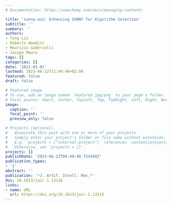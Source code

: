```yaml
---
# Documentation: https://wowchemy.com/docs/managing-content/

title: 'sunny-as2: Enhancing SUNNY for Algorithm Selection'
subtitle: ''
summary: ''
authors:
- Tong Liu
- Roberto Amadini
- Maurizio Gabbrielli
- Jacopo Mauro
tags: []
categories: []
date: '2021-01-01'
lastmod: 2023-06-22T11:49:40+02:00
featured: false
draft: false

# Featured image
# To use, add an image named `featured.jpg/png` to your page's folder.
# Focal points: Smart, Center, TopLeft, Top, TopRight, Left, Right, BottomLeft, Bottom, BottomRight.
image:
  caption: ''
  focal_point: ''
  preview_only: false

# Projects (optional).
#   Associate this post with one or more of your projects.
#   Simply enter your project's folder or file name without extension.
#   E.g. `projects = ["internal-project"]` references `content/project/deep-learning/index.md`.
#   Otherwise, set `projects = []`.
projects: []
publishDate: '2023-06-22T09:49:40.724268Z'
publication_types:
- '2'
abstract: ''
publication: '*J. Artif. Intell. Res.*'
doi: 10.1613/jair.1.13116
links:
- name: URL
  url: https://doi.org/10.1613/jair.1.13116
---
```

